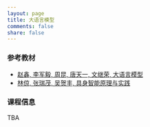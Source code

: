 ```yaml
---
layout: page
title: 大语言模型
comments: false
share: false
---
```


### 参考教材
* <a href="https://llmbook-zh.github.io/" class="textlink" target="_blank"> 赵鑫, 李军毅, 周昆, 唐天一, 文继荣, 大语言模型 </a><br>
* <a href="https://item.jd.com/14455267.html" class="textlink" target="_blank"> 林倞, 张瑞茂, 吴贺丰, 具身智能原理与实践 </a><br>


### 课程信息
TBA
